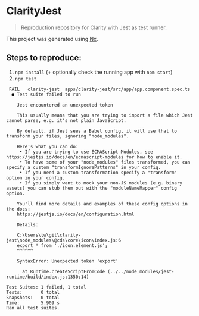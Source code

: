 

# ClarityJest

> Reproduction repository for Clarity with Jest as test runner.

This project was generated using [Nx](https://nx.dev).

## Steps to reproduce:

1. `npm install` (+ optionally check the running app with `npm start`)
2. `npm test`

```
 FAIL   clarity-jest  apps/clarity-jest/src/app/app.component.spec.ts
  ● Test suite failed to run

    Jest encountered an unexpected token

    This usually means that you are trying to import a file which Jest cannot parse, e.g. it's not plain JavaScript.

    By default, if Jest sees a Babel config, it will use that to transform your files, ignoring "node_modules".

    Here's what you can do:
     • If you are trying to use ECMAScript Modules, see https://jestjs.io/docs/en/ecmascript-modules for how to enable it.
     • To have some of your "node_modules" files transformed, you can specify a custom "transformIgnorePatterns" in your config.
     • If you need a custom transformation specify a "transform" option in your config.
     • If you simply want to mock your non-JS modules (e.g. binary assets) you can stub them out with the "moduleNameMapper" config option.

    You'll find more details and examples of these config options in the docs:
    https://jestjs.io/docs/en/configuration.html

    Details:

    C:\Users\tw\git\clarity-jest\node_modules\@cds\core\icon\index.js:6
    export * from './icon.element.js';
    ^^^^^^

    SyntaxError: Unexpected token 'export'

      at Runtime.createScriptFromCode (../../node_modules/jest-runtime/build/index.js:1350:14)

Test Suites: 1 failed, 1 total
Tests:       0 total
Snapshots:   0 total
Time:        5.909 s
Ran all test suites.
```
